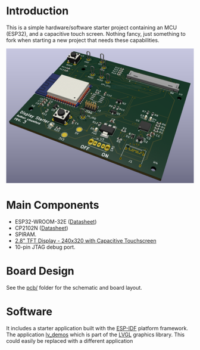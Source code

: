 # Introduction

This is a simple hardware/software starter project containing an
MCU (ESP32), and a capacitive touch screen. Nothing fancy, just
something to fork when starting a new project that needs these capabilities.

![Board render](img/Render.png)

# Main Components

* ESP32-WROOM-32E ([Datasheet](https://www.espressif.com/sites/default/files/documentation/esp32-wroom-32e_esp32-wroom-32ue_datasheet_en.pdf))
* CP2102N ([Datasheet](https://www.silabs.com/documents/public/data-sheets/cp2102n-datasheet.pdf))
* SPIRAM.
* [2.8" TFT Display - 240x320 with Capacitive Touchscreen](https://www.adafruit.com/product/2770)
* 10-pin JTAG debug port.

# Board Design

See the [pcb/](pcb/) folder for the schematic and board layout.

# Software

It includes a starter application built with the
[ESP-IDF](https://github.com/espressif/esp-idf) platform framework. The application
[lv_demos](https://github.com/lvgl/lv_demos) which is part of the [LVGL](https://lvgl.io/)
graphics library. This could easily be replaced with a different application
